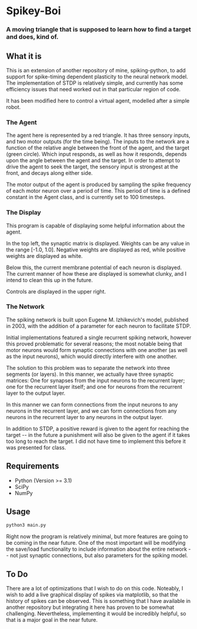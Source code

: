 # Spikey-Boi

### A moving triangle that is supposed to learn how to find a target and does, kind of.

## What it is

This is an extension of another repository of mine, spiking-python, to add
support for spike-timing dependent plasticity to the neural network model. The
implementation of STDP is relatively simple, and currently has some efficiency
issues that need worked out in that particular region of code.

It has been modified here to control a virtual agent, modelled after a simple
robot.

### The Agent

The agent here is represented by a red triangle. It has three sensory inputs,
and two motor outputs (for the time being). The inputs to the network are a
function of the relative angle between the front of the agent, and the target
(green circle). Which input responds, as well as how it responds, depends upon
the angle between the agent and the target. In order to attempt to drive the
agent to seek the target, the sensory input is strongest at the front, and
decays along either side.

The motor output of the agent is produced by sampling the spike frequency of
each motor neuron over a period of time. This period of time is a defined
constant in the Agent class, and is currently set to 100 timesteps.

### The Display

This program is capable of displaying some helpful information about the agent.

In the top left, the synaptic matrix is displayed. Weights can be any value
in the range [-1.0, 1.0]. Negative weights are displayed as red, while positive
weights are displayed as white.

Below this, the current membrane potential of each neuron is displayed.
The current manner of how these are displayed is somewhat clunky, and I intend
to clean this up in the future.

Controls are displayed in the upper right.

### The Network

The spiking network is built upon Eugene M. Izhikevich's model, published in
2003, with the addition of a parameter for each neuron to facilitate STDP.

Initial implementations featured a single recurrent spiking network, however
this proved problematic for several reasons; the most notable being that motor
neurons would form synaptic connections with one another (as well as the input
neurons), which would directly interfere with one another.

The solution to this problem was to separate the network into three segments (or
layers). In this manner, we actually have three synaptic matrices: One for
synapses from the input neurons to the recurrent layer; one for the recurrent
layer itself; and one for neurons from the recurrent layer to the output layer.

In this manner we can form connections from the input neurons to any neurons in
the recurrent layer, and we can form connections from any neurons in the
recurrent layer to any neurons in the output layer.

In addition to STDP, a positive reward is given to the agent for reaching the
target -- in the future a punishment will also be given to the agent if it takes
too long to reach the target. I did not have time to implement this before it
was presented for class.

## Requirements

 * Python (Version >= 3.1)
 * SciPy
 * NumPy

## Usage

```bash
python3 main.py
```

Right now the program is relatively minimal, but more features are going to be
coming in the near future. One of the most important will be modifying the
save/load functionality to include information about the entire network -- not
just synaptic connections, but also parameters for the spiking model.

## To Do

There are a lot of optimizations that I wish to do on this code. Noteably, I
wish to add a live graphical display of spikes via matplotlib, so that the
history of spikes can be observed. This is something that I have available in
another repository but integrating it here has proven to be somewhat
challenging. Nevertheless, implementing it would be incredibly helpful, so that
is a major goal in the near future.

